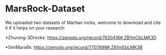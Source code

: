 # MarsRock-Dataset<br />
We uploaded two datasets of Martian rocks, welcome to download and cite it if it helps on your research: <br />

*Zhurong-3Drocks: https://zenodo.org/record/7620416#.ZB1mCbLMK3D<br />

*SimMars6k: https://zenodo.org/record/7707898#.ZB1mEbLMK3B<br />

